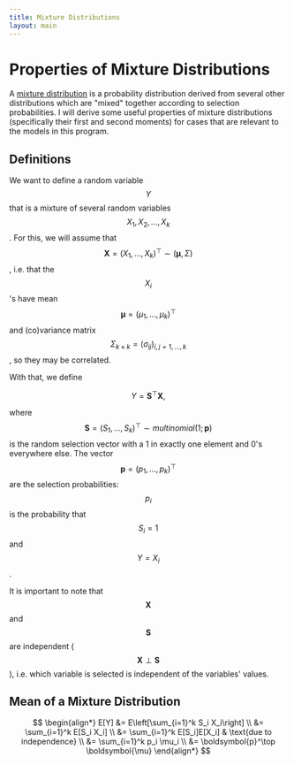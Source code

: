```yaml
---
title: Mixture Distributions
layout: main
---
```


# Properties of Mixture Distributions

A [mixture distribution](https://en.wikipedia.org/wiki/Mixture_distribution) is
a probability distribution derived from several other distributions which are 
"mixed" together according to selection probabilities. I will derive some
useful properties of mixture distributions (specifically their first and second
moments) for cases that are relevant to the models in this program.

## Definitions

We want to define a random variable $$Y$$ that is a mixture of several random
variables $$X_1, X_2, \dots, X_k$$. For this, we will assume that
$$\boldsymbol{X} = (X_1,\dots,X_k)^\top \sim (\boldsymbol{\mu},\Sigma)$$, i.e.
that the $$X_i$$'s have mean $$\boldsymbol{\mu} = (\mu_1,\dots,\mu_k)^\top$$ 
and (co)variance matrix $$\Sigma_{k\times k} = (\sigma_{ij})_{i,j=1,\dots,k}$$,
so they may be correlated.

With that, we define

$$Y = \boldsymbol{S}^\top \boldsymbol{X},$$

where
$$\boldsymbol{S} = (S_1,\dots,S_k)^\top \sim multinomial(1; \boldsymbol{p})$$
is the random selection vector with a 1 in exactly one element and 0's
everywhere else. The vector $$\boldsymbol{p} = (p_1,\dots,p_k)^\top$$ are the
selection probabilities: $$p_i$$ is the probability that $$S_i = 1$$ and 
$$Y = X_i$$.

It is important to note that $$\boldsymbol{X}$$ and $$\boldsymbol{S}$$ are
independent ($$\boldsymbol{X} \perp \boldsymbol{S}$$), i.e. which variable is
selected is independent of the variables' values.

## Mean of a Mixture Distribution

$$
\begin{align*}
E[Y] &= E\left[\sum_{i=1}^k S_i X_i\right] \\
&= \sum_{i=1}^k E[S_i X_i] \\
&= \sum_{i=1}^k E[S_i]E[X_i] & \text{due to independence} \\
&= \sum_{i=1}^k p_i \mu_i \\
&= \boldsymbol{p}^\top \boldsymbol{\mu}
\end{align*}
$$
